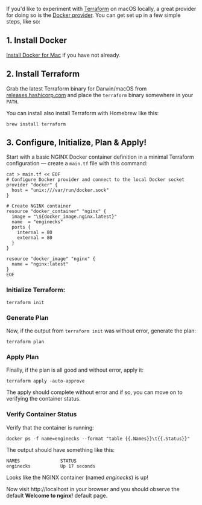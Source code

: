If you'd like to experiment with [Terraform](https://www.terraform.io) on
macOS locally, a great provider for doing so is the
[Docker provider](https://www.terraform.io/docs/providers/docker/index.html).
You can get set up in a few simple steps, like so:

## 1. Install Docker

[Install Docker for Mac](https://docs.docker.com/docker-for-mac/install/) if
you have not already.

## 2. Install Terraform

Grab the latest Terraform binary for Darwin/macOS from
[releases.hashicorp.com](https://releases.hashicorp.com/terraform/)
and place the `terraform` binary somewhere in your `PATH`.

You can install also install Terraform with Homebrew like this:

```
brew install terraform
```

## 3. Configure, Initialize, Plan & Apply!

Start with a basic NGINX Docker container definition in a minimal Terraform
configuration — create a `main.tf` file with this command:

```
cat > main.tf << EOF
# Configure Docker provider and connect to the local Docker socket
provider "docker" {
  host = "unix:///var/run/docker.sock"
}

# Create NGINX container
resource "docker_container" "nginx" {
  image = "\${docker_image.nginx.latest}"
  name  = "enginecks"
  ports {
    internal = 80
    external = 80
  }
}

resource "docker_image" "nginx" {
  name = "nginx:latest"
}
EOF
```

### Initialize Terraform:

```
terraform init
```
### Generate Plan

Now, if the output from `terraform init` was without error, generate the plan:

```
terraform plan
```

### Apply Plan

Finally, if the plan is all good and without error, apply it:

```
terraform apply -auto-approve
```

The apply should complete without error and if so, you can move on to verifying the container status.

### Verify Container Status

Verify that the container is running:

```
docker ps -f name=enginecks --format "table {{.Names}}\t{{.Status}}"
```

The output should have something like this:

```
NAMES               STATUS
enginecks           Up 17 seconds
```

Looks like the NGINX container (named _enginecks_) is up!

Now visit http://localhost in your browser and you should observe the default **Welcome to nginx!** default page.
